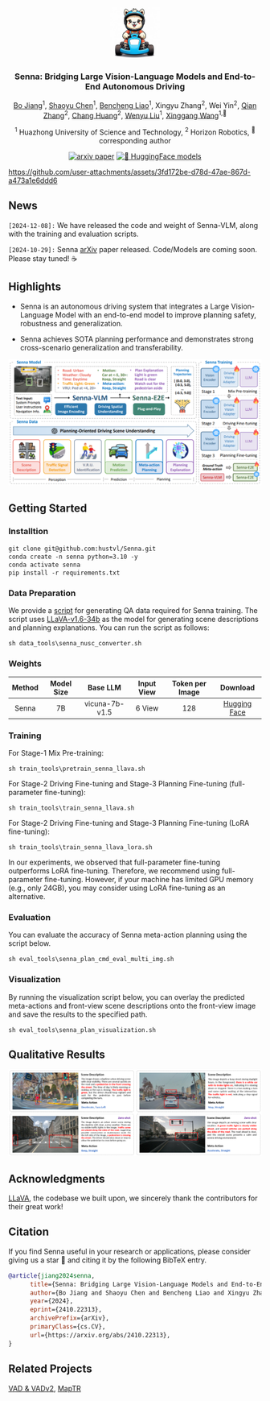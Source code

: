 <div align ="center">

<img src="./assets/logo.png" width="20%">
<h3> Senna: Bridging Large Vision-Language Models and End-to-End Autonomous Driving </h3>

[Bo Jiang](https://scholar.google.com/citations?user=UlDxGP0AAAAJ&hl=zh-CN)<sup>1</sup>, [Shaoyu Chen](https://scholar.google.com/citations?user=PIeNN2gAAAAJ&hl=en&oi=sra)<sup>1</sup>, [Bencheng Liao](https://scholar.google.com/citations?user=rUBdh_sAAAAJ&hl=zh-CN)<sup>1</sup>, Xingyu Zhang<sup>2</sup>, Wei Yin<sup>2</sup>, [Qian Zhang](https://scholar.google.com/citations?user=pCY-bikAAAAJ&hl=zh-CN)<sup>2</sup>, [Chang Huang](https://scholar.google.com/citations?user=IyyEKyIAAAAJ&hl=zh-CN)<sup>2</sup>, [Wenyu Liu](http://eic.hust.edu.cn/professor/liuwenyu/)<sup>1</sup>, [Xinggang Wang](https://xwcv.github.io/)<sup>1,📧</sup>

<sup>1</sup> Huazhong University of Science and Technology,
<sup>2</sup> Horizon Robotics,
<sup>📧</sup> corresponding author


[![arxiv paper](https://img.shields.io/badge/arXiv-Paper-red)](https://arxiv.org/abs/2410.22313)
[![🤗 HuggingFace models](https://img.shields.io/badge/HuggingFace🤗-Models-orange)](https://huggingface.co/rb93dett/Senna)
</div>


https://github.com/user-attachments/assets/3fd172be-d78d-47ae-867d-a473a1e6ddd6


## News

`[2024-12-08]:` We have released the code and weight of Senna-VLM, along with the training and evaluation scripts.

`[2024-10-29]:` Senna [arXiv](https://arxiv.org/abs/2410.22313) paper released. Code/Models are coming soon. Please stay tuned! ☕️


## Highlights

* Senna is an autonomous driving system that integrates a Large Vision-Language Model with an end-to-end model to improve planning safety, robustness and generalization.

* Senna achieves SOTA planning performance and demonstrates strong cross-scenario generalization and transferability.

<div align="center">
<img src="./assets/teaser.png">
</div>

## Getting Started
### Installtion
```shell
git clone git@github.com:hustvl/Senna.git
conda create -n senna python=3.10 -y
conda activate senna
pip install -r requirements.txt
```

### Data Preparation
We provide a [script](data_tools\senna_nusc_data_converter.py) for generating QA data required for Senna training. The script uses [LLaVA-v1.6-34b](https://huggingface.co/liuhaotian/llava-v1.6-34b) as the model for generating scene descriptions and planning explanations. You can run the script as follows:
```shell
sh data_tools\senna_nusc_converter.sh
```

### Weights

| Method | Model Size | Base LLM | Input View | Token per Image | Download |
| :---: | :---: | :---: | :---: |  :---: | :---: |
| Senna | 7B | vicuna-7b-v1.5 | 6 View | 128 | [Hugging Face](https://huggingface.co/rb93dett/Senna) |


### Training
For Stage-1 Mix Pre-training:
```shell
sh train_tools\pretrain_senna_llava.sh
```
For Stage-2 Driving Fine-tuning and Stage-3 Planning Fine-tuning (full-parameter fine-tuning):
```shell
sh train_tools\train_senna_llava.sh
```
For Stage-2 Driving Fine-tuning and Stage-3 Planning Fine-tuning (LoRA fine-tuning):
```shell
sh train_tools\train_senna_llava_lora.sh
```
In our experiments, we observed that full-parameter fine-tuning outperforms LoRA fine-tuning. Therefore, we recommend using full-parameter fine-tuning. However, if your machine has limited GPU memory (e.g., only 24GB), you may consider using LoRA fine-tuning as an alternative.

### Evaluation
You can evaluate the accuracy of Senna meta-action planning using the script below.
```shell
sh eval_tools\senna_plan_cmd_eval_multi_img.sh
```

### Visualization
By running the visualization script below, you can overlay the predicted meta-actions and front-view scene descriptions onto the front-view image and save the results to the specified path.
```shell
sh eval_tools\senna_plan_visualization.sh
```


## Qualitative Results



<div align="center">
<img src="./assets/vis.png">
</div>


## Acknowledgments

[LLaVA](https://github.com/haotian-liu/LLaVA), the codebase we built upon, we sincerely thank the contributors for their great work!

## Citation
If you find Senna useful in your research or applications, please consider giving us a star &#127775; and citing it by the following BibTeX entry.


```bibtex
@article{jiang2024senna,
      title={Senna: Bridging Large Vision-Language Models and End-to-End Autonomous Driving}, 
      author={Bo Jiang and Shaoyu Chen and Bencheng Liao and Xingyu Zhang and Wei Yin and Qian Zhang and Chang Huang and Wenyu Liu and Xinggang Wang},
      year={2024},
      eprint={2410.22313},
      archivePrefix={arXiv},
      primaryClass={cs.CV},
      url={https://arxiv.org/abs/2410.22313}, 
}
```

## Related Projects
[VAD & VADv2](https://github.com/hustvl/VAD), [MapTR](https://github.com/hustvl/MapTR)
